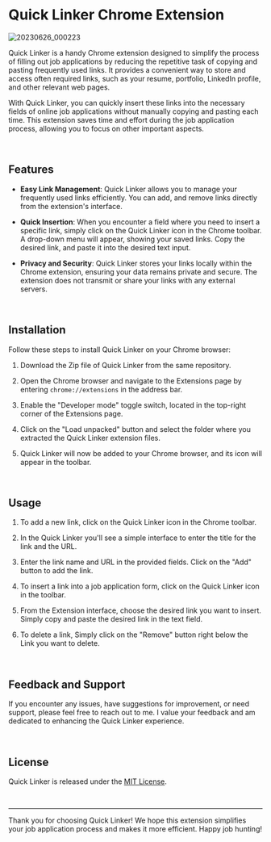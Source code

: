 # Quick Linker Chrome Extension

![20230626_000223](https://github.com/prabhat1001/Quick-Linker/assets/71027441/415d5d35-6b69-4349-bfbd-7ab52eda21ec)

Quick Linker is a handy Chrome extension designed to simplify the process of filling out job applications by reducing the repetitive task of copying and pasting frequently used links. It provides a convenient way to store and access often required links, such as your resume, portfolio, LinkedIn profile, and other relevant web pages.

With Quick Linker, you can quickly insert these links into the necessary fields of online job applications without manually copying and pasting each time. This extension saves time and effort during the job application process, allowing you to focus on other important aspects.

<br/>

## Features

- **Easy Link Management**: Quick Linker allows you to manage your frequently used links efficiently. You can add, and remove links directly from the extension's interface.

- **Quick Insertion**: When you encounter a field where you need to insert a specific link, simply click on the Quick Linker icon in the Chrome toolbar. A drop-down menu will appear, showing your saved links. Copy the desired link, and paste it into the desired text input.

- **Privacy and Security**: Quick Linker stores your links locally within the Chrome extension, ensuring your data remains private and secure. The extension does not transmit or share your links with any external servers.

<br/>

## Installation

Follow these steps to install Quick Linker on your Chrome browser:

1. Download the Zip file of Quick Linker from the same repository.

2. Open the Chrome browser and navigate to the Extensions page by entering `chrome://extensions` in the address bar.

3. Enable the "Developer mode" toggle switch, located in the top-right corner of the Extensions page.

4. Click on the "Load unpacked" button and select the folder where you extracted the Quick Linker extension files.

5. Quick Linker will now be added to your Chrome browser, and its icon will appear in the toolbar.

<br/>

## Usage

1. To add a new link, click on the Quick Linker icon in the Chrome toolbar.

2. In the Quick Linker you'll see a simple interface to enter the title for the link and the URL.

3. Enter the link name and URL in the provided fields. Click on the "Add" button to add the link.

5. To insert a link into a job application form, click on the Quick Linker icon in the toolbar.

6. From the Extension interface, choose the desired link you want to insert. Simply copy and paste the desired link in the text field.

7. To delete a link, Simply click on the "Remove" button right below the Link you want to delete.

<br/>

## Feedback and Support

If you encounter any issues, have suggestions for improvement, or need support, please feel free to reach out to me. I value your feedback and am dedicated to enhancing the Quick Linker experience.

<br/>

## License

Quick Linker is released under the [MIT License](LICENSE.txt).

<br/>

---
Thank you for choosing Quick Linker! We hope this extension simplifies your job application process and makes it more efficient. Happy job hunting!
